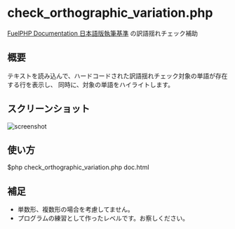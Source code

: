 check_orthographic_variation.php
================================

[FuelPHP Documentation 日本語版執筆基準](https://github.com/NEKOGET/FuelPHP_docs_jp/wiki/FuelPHP-Documentation-%E6%97%A5%E6%9C%AC%E8%AA%9E%E7%89%88%E5%9F%B7%E7%AD%86%E5%9F%BA%E6%BA%96) の訳語揺れチェック補助


## 概要 ##
テキストを読み込んで、ハードコードされた訳語揺れチェック対象の単語が存在する行を表示し、
同時に、対象の単語をハイライトします。

## スクリーンショット ##
![screenshot](https://raw.github.com/wiki/peketamin/check_orthographic_variation.php/screenshot.png)

## 使い方 ##
$php check_orthographic_variation.php doc.html


## 補足 ##

- 単数形、複数形の場合を考慮してません。
- プログラムの練習として作ったレベルです。お察しください。
